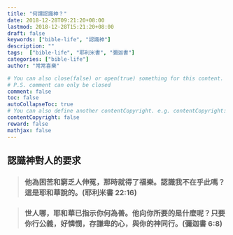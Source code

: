 ```yaml
---
title: "何謂認識神？"
date: 2018-12-28T09:21:20+08:00
lastmod: 2018-12-28T15:21:20+08:00
draft: false
keywords: ["bible-life", "認識神"]
description: ""
tags:  ["bible-life", "耶利米書", "彌迦書"]
categories: ["bible-life"]
author: "常常喜樂"

# You can also close(false) or open(true) something for this content.
# P.S. comment can only be closed
comment: false
toc: false
autoCollapseToc: true
# You can also define another contentCopyright. e.g. contentCopyright: "This is another copyright."
contentCopyright: false
reward: false
mathjax: false
---
```


## 認識神對人的要求

> ### 他為困苦和窮乏人伸冤，那時就得了福樂。認識我不在乎此嗎？這是耶和華說的。(耶利米書 22:16)

> ### 世人哪，耶和華已指示你何為善。他向你所要的是什麼呢？只要你行公義，好憐憫，存謙卑的心，與你的神同行。(彌迦書 6:8)